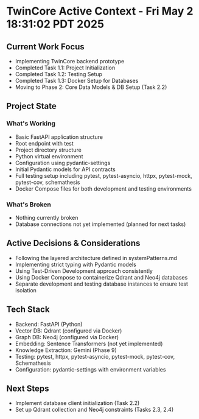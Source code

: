 # TwinCore Active Context - Fri May  2 18:31:02 PDT 2025

## Current Work Focus
- Implementing TwinCore backend prototype
- Completed Task 1.1: Project Initialization
- Completed Task 1.2: Testing Setup
- Completed Task 1.3: Docker Setup for Databases
- Moving to Phase 2: Core Data Models & DB Setup (Task 2.2)

## Project State
### What's Working
- Basic FastAPI application structure
- Root endpoint with test
- Project directory structure
- Python virtual environment
- Configuration using pydantic-settings
- Initial Pydantic models for API contracts
- Full testing setup including pytest, pytest-asyncio, httpx, pytest-mock, pytest-cov, schemathesis
- Docker Compose files for both development and testing environments

### What's Broken
- Nothing currently broken
- Database connections not yet implemented (planned for next tasks)

## Active Decisions & Considerations
- Following the layered architecture defined in systemPatterns.md
- Implementing strict typing with Pydantic models
- Using Test-Driven Development approach consistently
- Using Docker Compose to containerize Qdrant and Neo4j databases
- Separate development and testing database instances to ensure test isolation

## Tech Stack
- Backend: FastAPI (Python)
- Vector DB: Qdrant (configured via Docker)
- Graph DB: Neo4j (configured via Docker)
- Embedding: Sentence Transformers (not yet implemented)
- Knowledge Extraction: Gemini (Phase 9)
- Testing: pytest, httpx, pytest-asyncio, pytest-mock, pytest-cov, Schemathesis
- Configuration: pydantic-settings with environment variables

## Next Steps
- Implement database client initialization (Task 2.2)
- Set up Qdrant collection and Neo4j constraints (Tasks 2.3, 2.4)

